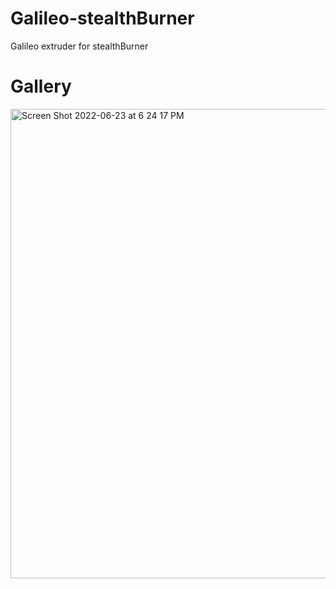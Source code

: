 # Galileo-stealthBurner
Galileo extruder for stealthBurner



# Gallery
<img width="751" alt="Screen Shot 2022-06-23 at 6 24 17 PM" src=Galileo-SB v3.jpg>
